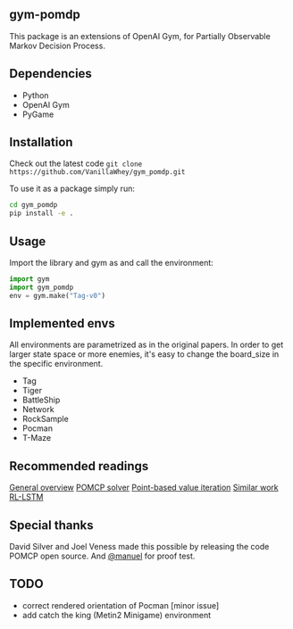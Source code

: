 ## gym-pomdp
This package is an extensions of OpenAI Gym, for Partially Observable Markov Decision Process.

## Dependencies
- Python
- OpenAI Gym
- PyGame

## Installation
Check out the latest code
```git clone https://github.com/VanillaWhey/gym_pomdp.git```

To use it as a package simply run:
```bash
cd gym_pomdp
pip install -e .
```

## Usage
Import the library and gym as and call the environment:
```python
import gym
import gym_pomdp
env = gym.make("Tag-v0")
```

## Implemented envs
All environments are parametrized as in the original papers. In order to get larger state space or more enemies, it's easy to change the board_size
in the specific environment.

- Tag
- Tiger
- BattleShip
- Network
- RockSample
- Pocman
- T-Maze

## Recommended readings
[General overview](http://cs.mcgill.ca/~jpineau/talks/jpineau-dagstuhl13.pdf)
[POMCP solver](https://papers.nips.cc/paper/4031-monte-carlo-planning-in-large-pomdps.pdf)
[Point-based value iteration](http://www.fore.robot.cc/papers/Pineau03a.pdf)
[Similar work](https://github.com/pemami4911/POMDPy)
[RL-LSTM](http://papers.nips.cc/paper/1953-reinforcement-learning-with-long-short-term-memory.pdf)

## Special thanks
David Silver and Joel Veness made this possible by releasing the code POMCP open source. 
And [@manuel](https://github.com/manuel-delverme) for proof test.

## TODO
- correct rendered orientation of Pocman [minor issue]
- add catch the king (Metin2 Minigame) environment
